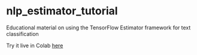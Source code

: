 # nlp_estimator_tutorial
Educational material on using the TensorFlow Estimator framework for text classification

Try it live in Colab [here](https://colab.research.google.com/github/eisenjulian/nlp_estimator_tutorial/blob/master/nlp_estimators.ipynb)

